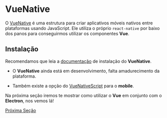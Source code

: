 # VueNative

O [VueNative](https://vue-native.io/) é uma estrutura para criar aplicativos móveis nativos entre plataformas usando JavaScript. Ele utiliza o próprio `react-native` por baixo dos panos para conseguirmos utilizar os componentes **Vue**.

## Instalação

Recomendamos que leia a [documentação](https://vue-native.io/docs/installation.html) de instalação do **VueNative**.

* O **VueNative** ainda está em desenvolvimento, falta amadurecimento da plataforma.

* Também existe a opção do [VueNativeScript](https://nativescript-vue.org/) para o **mobile**.

Na próxima seção iremos te mostrar como utilizar o **Vue** em conjunto com o **Electron**, nos vemos lá!

[Próxima Seção](./4%20-%20VueElectron.md)


